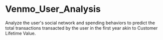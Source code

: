 # Venmo_User_Analysis
Analyze the user's social network and spending behaviors to predict the total transactions transacted by the user in the first year akin to Customer Lifetime Value.

